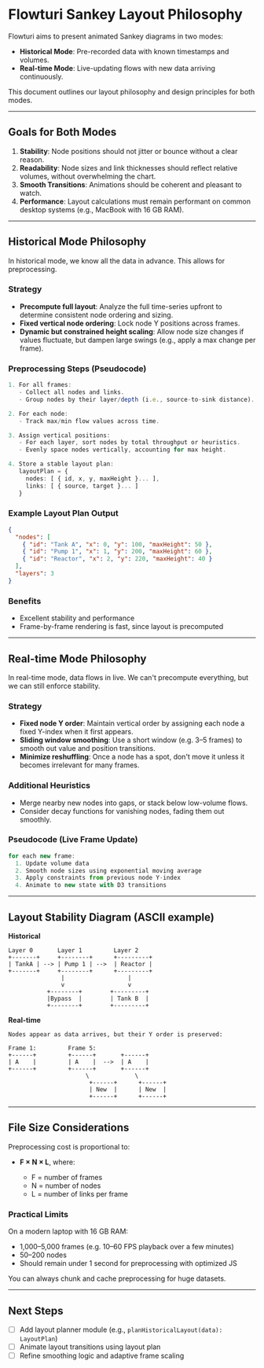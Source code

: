 # Flowturi Sankey Layout Philosophy

Flowturi aims to present animated Sankey diagrams in two modes:

- **Historical Mode**: Pre-recorded data with known timestamps and volumes.
- **Real-time Mode**: Live-updating flows with new data arriving continuously.

This document outlines our layout philosophy and design principles for both modes.

---

## Goals for Both Modes

1. **Stability**: Node positions should not jitter or bounce without a clear reason.
2. **Readability**: Node sizes and link thicknesses should reflect relative volumes, without overwhelming the chart.
3. **Smooth Transitions**: Animations should be coherent and pleasant to watch.
4. **Performance**: Layout calculations must remain performant on common desktop systems (e.g., MacBook with 16 GB RAM).

---

## Historical Mode Philosophy

In historical mode, we know all the data in advance. This allows for preprocessing.

### Strategy

- **Precompute full layout**: Analyze the full time-series upfront to determine consistent node ordering and sizing.
- **Fixed vertical node ordering**: Lock node Y positions across frames.
- **Dynamic but constrained height scaling**: Allow node size changes if values fluctuate, but dampen large swings (e.g., apply a max change per frame).

### Preprocessing Steps (Pseudocode)

```ts
1. For all frames:
   - Collect all nodes and links.
   - Group nodes by their layer/depth (i.e., source-to-sink distance).

2. For each node:
   - Track max/min flow values across time.

3. Assign vertical positions:
   - For each layer, sort nodes by total throughput or heuristics.
   - Evenly space nodes vertically, accounting for max height.

4. Store a stable layout plan:
   layoutPlan = {
     nodes: [ { id, x, y, maxHeight }... ],
     links: [ { source, target }... ]
   }
```

### Example Layout Plan Output

```json
{
  "nodes": [
    { "id": "Tank A", "x": 0, "y": 100, "maxHeight": 50 },
    { "id": "Pump 1", "x": 1, "y": 200, "maxHeight": 60 },
    { "id": "Reactor", "x": 2, "y": 220, "maxHeight": 40 }
  ],
  "layers": 3
}
```

### Benefits

- Excellent stability and performance
- Frame-by-frame rendering is fast, since layout is precomputed

---

## Real-time Mode Philosophy

In real-time mode, data flows in live. We can't precompute everything, but we can still enforce stability.

### Strategy

- **Fixed node Y order**: Maintain vertical order by assigning each node a fixed Y-index when it first appears.
- **Sliding window smoothing**: Use a short window (e.g. 3–5 frames) to smooth out value and position transitions.
- **Minimize reshuffling**: Once a node has a spot, don't move it unless it becomes irrelevant for many frames.

### Additional Heuristics

- Merge nearby new nodes into gaps, or stack below low-volume flows.
- Consider decay functions for vanishing nodes, fading them out smoothly.

### Pseudocode (Live Frame Update)

```ts
for each new frame:
  1. Update volume data
  2. Smooth node sizes using exponential moving average
  3. Apply constraints from previous node Y-index
  4. Animate to new state with D3 transitions
```

---

## Layout Stability Diagram (ASCII example)

**Historical**

```
Layer 0       Layer 1         Layer 2
+-------+     +--------+      +---------+
| TankA | --> | Pump 1 | -->  | Reactor |
+-------+     +--------+      +---------+
               |                  |
               v                  v
           +--------+        +---------+
           |Bypass  |        | Tank B  |
           +--------+        +---------+
```

**Real-time**

```
Nodes appear as data arrives, but their Y order is preserved:

Frame 1:         Frame 5:
+------+         +------+       +------+
| A    |         | A    |  -->  | A    |
+------+         +------+       +------+
                      \             \
                       +------+      +------+
                       | New  |      | New  |
                       +------+      +------+
```

---

## File Size Considerations

Preprocessing cost is proportional to:

- **F × N × L**, where:

  - F = number of frames
  - N = number of nodes
  - L = number of links per frame

### Practical Limits

On a modern laptop with 16 GB RAM:

- 1,000–5,000 frames (e.g. 10–60 FPS playback over a few minutes)
- 50–200 nodes
- Should remain under 1 second for preprocessing with optimized JS

You can always chunk and cache preprocessing for huge datasets.

---

## Next Steps

- [ ] Add layout planner module (e.g., `planHistoricalLayout(data): LayoutPlan`)
- [ ] Animate layout transitions using layout plan
- [ ] Refine smoothing logic and adaptive frame scaling
